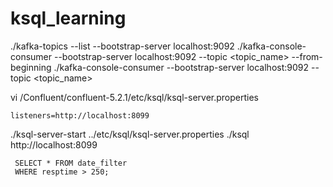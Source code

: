 # ksql_learning

./kafka-topics --list --bootstrap-server localhost:9092
./kafka-console-consumer --bootstrap-server localhost:9092 --topic <topic_name> --from-beginning
./kafka-console-consumer --bootstrap-server localhost:9092 --topic <topic_name>

vi /Confluent/confluent-5.2.1/etc/ksql/ksql-server.properties
```
listeners=http://localhost:8099
```
./ksql-server-start ../etc/ksql/ksql-server.properties
./ksql http://localhost:8099

```CREATE STREAM slow_resp AS
 SELECT * FROM date_filter
 WHERE resptime > 250;
 ```
